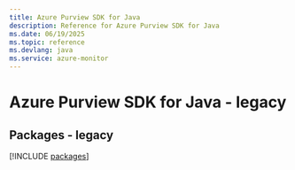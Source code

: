 ```yaml
---
title: Azure Purview SDK for Java
description: Reference for Azure Purview SDK for Java
ms.date: 06/19/2025
ms.topic: reference
ms.devlang: java
ms.service: azure-monitor
---
```

# Azure Purview SDK for Java - legacy
## Packages - legacy
[!INCLUDE [packages](purview-index.md)]
